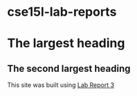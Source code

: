 # cse15l-lab-reports
# The largest heading
## The second largest heading

This site was built using [Lab Report 3](https://github.com/mkanaparthy1/cse15l-lab-reports/blob/main/2021-12-06%20(26).png)
